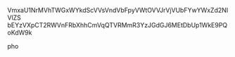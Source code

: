 VmxaU1NrMVhTWGxWYkdScVVsVndVbFpyVWtOVVJrVjVUbFYwYWxZd2NIVlZS
bEYzVXpCT2RWVnFRbXhhCmVqQTVRMmR3YzJGdGJ6MEtDbUp1WkE9PQoKdW9k

pho